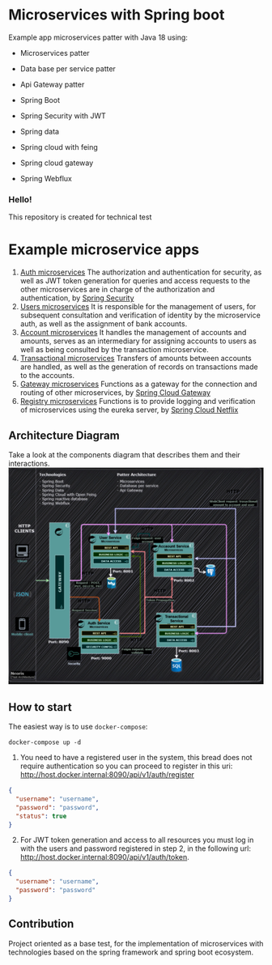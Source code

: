 # Microservices with Spring boot

Example app microservices patter with Java 18 using:

- Microservices patter
- Data base per service patter
- Api Gateway patter

- Spring Boot
- Spring Security with JWT
- Spring data
- Spring cloud with feing
- Spring cloud gateway
- Spring Webflux

### Hello!

This repository is created for technical test

# Example microservice apps

1. [Auth microservices](/microservices-auth) The authorization and authentication for security, as well as JWT token
   generation for queries and access requests to the other microservices are in charge of the authorization and
   authentication, by [Spring Security](https://spring.io/projects/spring-securityr)
2. [Users microservices](/microservices-users) It is responsible for the management of users, for subsequent
   consultation and verification of identity by the microservice auth, as well as the assignment of bank accounts.
3. [Account microservices](/microservices-accounts) It handles the management of accounts and amounts, serves as an
   intermediary for assigning accounts to users as well as being consulted by the transaction microservice.
4. [Transactional microservices](/microservices-transactions) Transfers of amounts between accounts are handled, as well
   as the generation of records on transactions made to the accounts.
5. [Gateway microservices](/microservices-gateway) Functions as a gateway for the connection and routing of other
   microservices, by [Spring Cloud Gateway](https://spring.io/projects/spring-cloud-gateway)
5. [Registry microservices](/microservices-registry) Functions is to provide logging and verification of microservices
   using the eureka server, by [Spring Cloud Netflix](https://spring.io/projects/spring-cloud-netflix)

## Architecture Diagram

Take a look at the components diagram that describes them and their interactions.
![microservices-test-example](/test-diagram.jpg)

## How to start

The easiest way is to use `docker-compose`:

```
docker-compose up -d
```

1. You need to have a registered user in the system, this bread does not require authentication so you can proceed to
   register in this uri: http://host.docker.internal:8090/api/v1/auth/register

```json
{
  "username": "username",
  "password": "password",
  "status": true
}
```

2. For JWT token generation and access to all resources you must log in with the users and password registered in step
   2, in the following url: http://host.docker.internal:8090/api/v1/auth/token.

```json
{
  "username": "username",
  "password": "password"
}
```

## Contribution

Project oriented as a base test, for the implementation of microservices with technologies based on the spring framework
and spring boot ecosystem.
